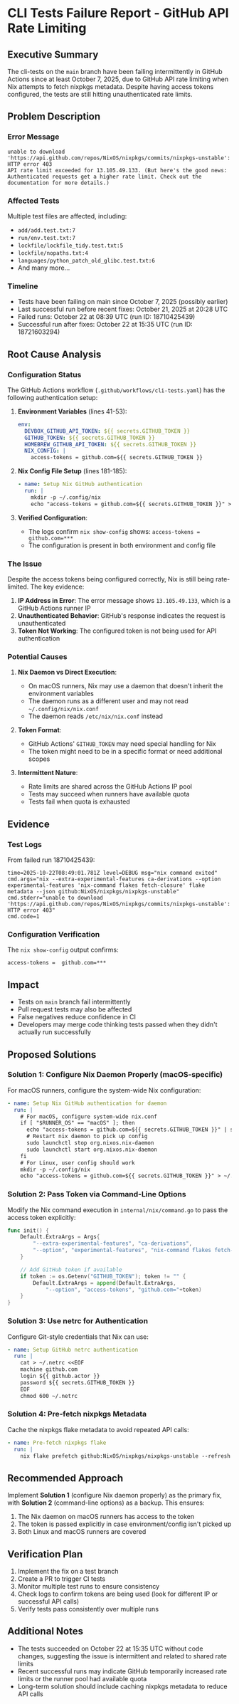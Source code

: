 # CLI Tests Failure Report - GitHub API Rate Limiting

## Executive Summary

The cli-tests on the `main` branch have been failing intermittently in GitHub Actions since at least October 7, 2025, due to GitHub API rate limiting when Nix attempts to fetch nixpkgs metadata. Despite having access tokens configured, the tests are still hitting unauthenticated rate limits.

## Problem Description

### Error Message
```
unable to download 'https://api.github.com/repos/NixOS/nixpkgs/commits/nixpkgs-unstable': HTTP error 403
API rate limit exceeded for 13.105.49.133. (But here's the good news: Authenticated requests get a higher rate limit. Check out the documentation for more details.)
```

### Affected Tests
Multiple test files are affected, including:
- `add/add.test.txt:7`
- `run/env.test.txt:7`
- `lockfile/lockfile_tidy.test.txt:5`
- `lockfile/nopaths.txt:4`
- `languages/python_patch_old_glibc.test.txt:6`
- And many more...

### Timeline
- Tests have been failing on main since October 7, 2025 (possibly earlier)
- Last successful run before recent fixes: October 21, 2025 at 20:28 UTC
- Failed runs: October 22 at 08:39 UTC (run ID: 18710425439)
- Successful run after fixes: October 22 at 15:35 UTC (run ID: 18721603294)

## Root Cause Analysis

### Configuration Status
The GitHub Actions workflow (`.github/workflows/cli-tests.yaml`) has the following authentication setup:

1. **Environment Variables** (lines 41-53):
   ```yaml
   env:
     DEVBOX_GITHUB_API_TOKEN: ${{ secrets.GITHUB_TOKEN }}
     GITHUB_TOKEN: ${{ secrets.GITHUB_TOKEN }}
     HOMEBREW_GITHUB_API_TOKEN: ${{ secrets.GITHUB_TOKEN }}
     NIX_CONFIG: |
       access-tokens = github.com=${{ secrets.GITHUB_TOKEN }}
   ```

2. **Nix Config File Setup** (lines 181-185):
   ```yaml
   - name: Setup Nix GitHub authentication
     run: |
       mkdir -p ~/.config/nix
       echo "access-tokens = github.com=${{ secrets.GITHUB_TOKEN }}" > ~/.config/nix/nix.conf
   ```

3. **Verified Configuration**:
   - The logs confirm `nix show-config` shows: `access-tokens = github.com=***`
   - The configuration is present in both environment and config file

### The Issue

Despite the access tokens being configured correctly, Nix is still being rate-limited. The key evidence:

1. **IP Address in Error**: The error message shows `13.105.49.133`, which is a GitHub Actions runner IP
2. **Unauthenticated Behavior**: GitHub's response indicates the request is unauthenticated
3. **Token Not Working**: The configured token is not being used for API authentication

### Potential Causes

1. **Nix Daemon vs Direct Execution**:
   - On macOS runners, Nix may use a daemon that doesn't inherit the environment variables
   - The daemon runs as a different user and may not read `~/.config/nix/nix.conf`
   - The daemon reads `/etc/nix/nix.conf` instead

2. **Token Format**:
   - GitHub Actions' `GITHUB_TOKEN` may need special handling for Nix
   - The token might need to be in a specific format or need additional scopes

3. **Intermittent Nature**:
   - Rate limits are shared across the GitHub Actions IP pool
   - Tests may succeed when runners have available quota
   - Tests fail when quota is exhausted

## Evidence

### Test Logs
From failed run 18710425439:
```
time=2025-10-22T08:49:01.781Z level=DEBUG msg="nix command exited"
cmd.args="nix --extra-experimental-features ca-derivations --option experimental-features 'nix-command flakes fetch-closure' flake metadata --json github:NixOS/nixpkgs/nixpkgs-unstable"
cmd.stderr="unable to download 'https://api.github.com/repos/NixOS/nixpkgs/commits/nixpkgs-unstable': HTTP error 403"
cmd.code=1
```

### Configuration Verification
The `nix show-config` output confirms:
```
access-tokens =  github.com=***
```

## Impact

- Tests on `main` branch fail intermittently
- Pull request tests may also be affected
- False negatives reduce confidence in CI
- Developers may merge code thinking tests passed when they didn't actually run successfully

## Proposed Solutions

### Solution 1: Configure Nix Daemon Properly (macOS-specific)
For macOS runners, configure the system-wide Nix configuration:

```yaml
- name: Setup Nix GitHub authentication for daemon
  run: |
    # For macOS, configure system-wide nix.conf
    if [ "$RUNNER_OS" == "macOS" ]; then
      echo "access-tokens = github.com=${{ secrets.GITHUB_TOKEN }}" | sudo tee -a /etc/nix/nix.conf
      # Restart nix daemon to pick up config
      sudo launchctl stop org.nixos.nix-daemon
      sudo launchctl start org.nixos.nix-daemon
    fi
    # For Linux, user config should work
    mkdir -p ~/.config/nix
    echo "access-tokens = github.com=${{ secrets.GITHUB_TOKEN }}" > ~/.config/nix/nix.conf
```

### Solution 2: Pass Token via Command-Line Options
Modify the Nix command execution in `internal/nix/command.go` to pass the access token explicitly:

```go
func init() {
    Default.ExtraArgs = Args{
        "--extra-experimental-features", "ca-derivations",
        "--option", "experimental-features", "nix-command flakes fetch-closure",
    }

    // Add GitHub token if available
    if token := os.Getenv("GITHUB_TOKEN"); token != "" {
        Default.ExtraArgs = append(Default.ExtraArgs,
            "--option", "access-tokens", "github.com="+token)
    }
}
```

### Solution 3: Use netrc for Authentication
Configure Git-style credentials that Nix can use:

```yaml
- name: Setup GitHub netrc authentication
  run: |
    cat > ~/.netrc <<EOF
    machine github.com
    login ${{ github.actor }}
    password ${{ secrets.GITHUB_TOKEN }}
    EOF
    chmod 600 ~/.netrc
```

### Solution 4: Pre-fetch nixpkgs Metadata
Cache the nixpkgs flake metadata to avoid repeated API calls:

```yaml
- name: Pre-fetch nixpkgs flake
  run: |
    nix flake prefetch github:NixOS/nixpkgs/nixpkgs-unstable --refresh
```

## Recommended Approach

Implement **Solution 1** (configure Nix daemon properly) as the primary fix, with **Solution 2** (command-line options) as a backup. This ensures:

1. The Nix daemon on macOS runners has access to the token
2. The token is passed explicitly in case environment/config isn't picked up
3. Both Linux and macOS runners are covered

## Verification Plan

1. Implement the fix on a test branch
2. Create a PR to trigger CI tests
3. Monitor multiple test runs to ensure consistency
4. Check logs to confirm tokens are being used (look for different IP or successful API calls)
5. Verify tests pass consistently over multiple runs

## Additional Notes

- The tests succeeded on October 22 at 15:35 UTC without code changes, suggesting the issue is intermittent and related to shared rate limits
- Recent successful runs may indicate GitHub temporarily increased rate limits or the runner pool had available quota
- Long-term solution should include caching nixpkgs metadata to reduce API calls
